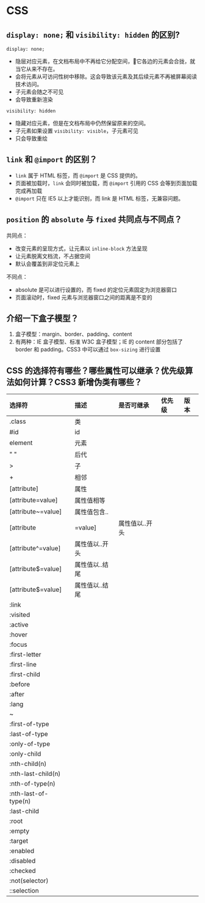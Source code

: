 # CSS

## `display: none;` 和 `visibility: hidden` 的区别?

`display: none;`

* 隐层对应元素，在文档布局中不再给它分配空间，它各边的元素会合拢，就当它从来不存在。
* 会将元素从可访问性树中移除。这会导致该元素及其后续元素不再被屏幕阅读技术访问。
* 子元素会随之不可见
* 会导致重新渲染

`visibility: hidden`

* 隐藏对应元素，但是在文档布局中仍然保留原来的空间。
* 子元素如果设置 `visibility: visible`，子元素可见 
* 只会导致重绘

## `link` 和 `@import` 的区别？

* `link` 属于 HTML 标签，而 `@import`  是 CSS 提供的。
* 页面被加载时，`link` 会同时被加载，而 `@import` 引用的 CSS 会等到页面加载完成再加载
* `@import` 只在 IE5 以上才能识别，而 link 是 HTML 标签，无兼容问题。

## `position` 的 `absolute` 与 `fixed` 共同点与不同点？

共同点：

* 改变元素的呈现方式，让元素以 `inline-block` 方法呈现
* 让元素脱离文档流，不占据空间
* 默认会覆盖到非定位元素上

不同点：

* absolute 是可以进行设置的，而 fixed 的定位元素固定为浏览器窗口
* 页面滚动时，fixed 元素与浏览器窗口之间的距离是不变的

## 介绍一下盒子模型？

1. 盒子模型：margin、border、padding、content
2. 有两种：IE 盒子模型、标准 W3C 盒子模型；IE 的 content 部分包括了 border 和 padding。CSS3 中可以通过 `box-sizing` 进行设置

## CSS 的选择符有哪些？哪些属性可以继承？优先级算法如何计算？CSS3 新增伪类有哪些？

| 选择符 | 描述 | 是否可继承 | 优先级 | 版本 |
| :--- | :--- | :--- | :--- | :--- |
| .class | 类 |  |  |  |
| \#id | id |  |  |  |
| element | 元素 |  |  |  |
| " " | 后代 |  |  |  |
| &gt; | 子 |  |  |  |
| + | 相邻 |  |  |  |
| \[attribute\] | 属性 |  |  |  |
| \[attribute=value\] | 属性值相等 |  |  |  |
| \[attribute~=value\] | 属性值包含.. |  |  |  |
| \[attribute|=value\] | 属性值以..开头 |  |  |  |
| \[attribute^=value\] | 属性值以..开头 |  |  |  |
| \[attribute$=value\] | 属性值以..结尾 |  |  |  |
| \[attribute$=value\] | 属性值以..结尾 |  |  |  |
| :link | |  |  |  |
| :visited | |  |  |  |
| :active | |  |  |  |
| :hover | |  |  |  |
| :focus | |  |  |  |
| :first-letter | |  |  |  |
| :first-line | |  |  |  |
| :first-child | |  |  |  |
| :before| |  |  |  |
| :after | |  |  |  |
| :lang |  |  |  |  |
| ~ |  |  |  |  |
| :first-of-type |  |  |  |  |
| :last-of-type |  |  |  |  |
| :only-of-type |  |  |  |  |
| :only-child |  |  |  |  |
| :nth-child(n) |  |  |  |  |
| :nth-last-child(n) |  |  |  |  |
| :nth-of-type(n) |  |  |  |  |
| :nth-last-of-type(n) |  |  |  |  |
| :last-child |  |  |  |  |
| :root|  |  |  |  |
| :empty |  |  |  |  |
| :target |  |  |  |  |
| :enabled |  |  |  |  |
| :disabled |  |  |  |  |
| :checked |  |  |  |  |
| :not(selector) |  |  |  |  |
| ::selection |  |  |  |  |



